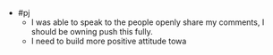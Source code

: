 - #pj
	- I was able to speak to the people openly share my comments, I should be owning push this fully.
	- I need to build more positive attitude towa